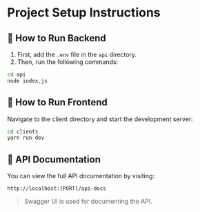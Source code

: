 # Project Setup Instructions

## 🔧 How to Run Backend
1. First, add the `.env` file in the `api` directory.
2. Then, run the following commands:

```bash
cd api
node index.js
```

## 🎨 How to Run Frontend
Navigate to the client directory and start the development server:

```bash
cd clients
yarn run dev
```

## 📘 API Documentation
You can view the full API documentation by visiting:

```
http://localhost:[PORT]/api-docs
```

> Swagger UI is used for documenting the API.
